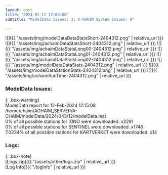 ```yaml
---
layout: post
title: "2024-02-12 12:00:00"
subtitle: "ModelData Issues: 3; A-CHAIM System Issues: 0"

---
```


![]({{ "/assets/img/modelDataDataStatsShort-2404312.png" | relative_url }})
![]({{ "/assets/img/achaimDataStatsShort-2404312.png" | relative_url }})
![]({{ "/assets/img/achaimDataStatsLong00-2404312.png" | relative_url }})
![]({{ "/assets/img/achaimDataStatsLong01-2404312.png" | relative_url }})
![]({{ "/assets/img/achaimDataStatsLong02-2404312.png" | relative_url }})
![]({{ "/assets/img/modelDataDataStats-2404312.png" | relative_url }})
![]({{ "/assets/img/modelDataStationStats-2404312.png" | relative_url }})
![]({{ "/assets/img/achaimRunTime-2404312.png" | relative_url }})


### ModelData Issues:  
  
{: .box-warning}  
 ModelData report for 12-Feb-2024 12:15:08   
 /home/chaim/ACHAIM_SERVER/A-CHAIM/modelData/2024/043/12/modelData.mat   
 0% of all possible stations for IONO were downloaded. x2291   
 0% of all possible stations for SENTINEL were downloaded. x1746   
 7.0234% of all possible stations for KARTVERKET were downloaded. x14   
  


### Logs:  
  
{: .box-note}  
[Logs.zip]({{ "/assets/other/logs.zip" | relative_url }})  
[Log Info]({{ "/logInfo" | relative_url }})  
